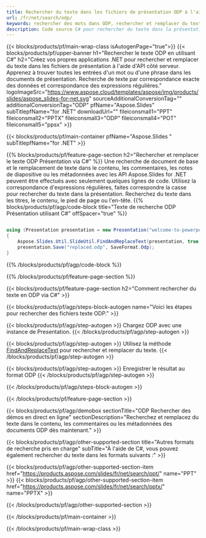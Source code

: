 ```yaml
---
title: Rechercher du texte dans les fichiers de présentation ODP à l'aide de .NET
url: /fr/net/search/odp/
keywords: rechercher des mots dans ODP, rechercher et remplacer du texte dans ODP, rechercher du texte ODP
description: Code source C# pour rechercher du texte dans la présentation ODP.
---
```


{{< blocks/products/pf/main-wrap-class isAutogenPage="true">}}
{{< blocks/products/pf/upper-banner h1="Rechercher le texte ODP en utilisant C#" h2="Créez vos propres applications .NET pour rechercher et remplacer du texte dans les fichiers de présentation à l'aide d'API côté serveur. Apprenez à trouver toutes les entrées d'un mot ou d'une phrase dans les documents de présentation. Recherche de texte par correspondance exacte des données et correspondance des expressions régulières." logoImageSrc="https://www.aspose.cloud/templates/aspose/img/products/slides/aspose_slides-for-net.svg" sourceAdditionalConversionTag="" additionalConversionTag="ODP" pfName="Aspose.Slides" subTitlepfName="for .NET" downloadUrl="" fileiconsmall1="PPT" fileiconsmall2="PPTX" fileiconsmall3="ODP" fileiconsmall4="POT" fileiconsmall5="ppsx" >}}

{{< blocks/products/pf/main-container pfName="Aspose.Slides " subTitlepfName="for .NET" >}}

{{% blocks/products/pf/feature-page-section  h2="Rechercher et remplacer le texte ODP Présentation via C#" %}}
Une recherche de document de base et le remplacement de texte dans le contenu, les commentaires, les notes de diapositive ou les métadonnées avec les API Aspose.Slides for .NET peuvent être effectués avec seulement quelques lignes de code. Utilisez la correspondance d'expressions régulières, faites correspondre la casse pour rechercher du texte dans la présentation. Recherchez du texte dans les titres, le contenu, le pied de page ou l'en-tête.
{{% blocks/products/pf/agp/code-block title="Texte de recherche ODP Présentation utilisant C#" offSpacer="true" %}}

```cs

using (Presentation presentation = new Presentation("welcome-to-powerpoint.odp"))
{
    Aspose.Slides.Util.SlideUtil.FindAndReplaceText(presentation, true, "PowerPoint", "Aspose.Slides", null);
    presentation.Save("replaced.odp", SaveFormat.Odp);
}
```

{{% /blocks/products/pf/agp/code-block %}}

{{% /blocks/products/pf/feature-page-section %}}

{{< blocks/products/pf/feature-page-section  h2="Comment rechercher du texte en ODP via C#" >}}

{{< blocks/products/pf/agp/steps-block-autogen name="Voici les étapes pour rechercher des fichiers texte ODP." >}}

{{< blocks/products/pf/agp/step-autogen >}}
Chargez ODP avec une instance de Presentation.
{{< /blocks/products/pf/agp/step-autogen >}}

{{< blocks/products/pf/agp/step-autogen >}}
Utilisez la méthode [FindAndReplaceText](https://reference.aspose.com/slides/net/aspose.slides.util/slideutil/findandreplacetext/) pour rechercher et remplacer du texte.
{{< /blocks/products/pf/agp/step-autogen >}}

{{< blocks/products/pf/agp/step-autogen >}}
Enregistrer le résultat au format ODP
{{< /blocks/products/pf/agp/step-autogen >}}

{{< /blocks/products/pf/agp/steps-block-autogen >}}

{{< /blocks/products/pf/feature-page-section >}}

{{< blocks/products/pf/agp/demobox sectionTitle="ODP Rechercher des démos en direct en ligne" sectionDescription="Recherchez et remplacez du texte dans le contenu, les commentaires ou les métadonnées des documents ODP dès maintenant." >}}

{{< blocks/products/pf/agp/other-supported-section title="Autres formats de recherche pris en charge" subTitle="À l'aide de C#, vous pouvez également rechercher du texte dans les formats suivants :" >}}

{{< blocks/products/pf/agp/other-supported-section-item href="https://products.aspose.com/slides/fr/net/search/ppt/" name="PPT" >}}
{{< blocks/products/pf/agp/other-supported-section-item href="https://products.aspose.com/slides/fr/net/search/pptx/" name="PPTX" >}}


{{< /blocks/products/pf/agp/other-supported-section >}}

{{< /blocks/products/pf/main-container >}}
    
{{< /blocks/products/pf/main-wrap-class >}}